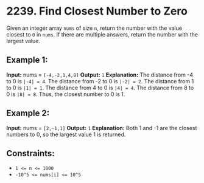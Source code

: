 # 2239. Find Closest Number to Zero

Given an integer array `nums` of size `n`, return the number with the value closest to `0` in `nums`. If there are multiple answers, return the number with the largest value.

## Example 1:

**Input:** nums = `[-4,-2,1,4,8]`
**Output:** `1`
**Explanation:**
The distance from -4 to 0 is `|-4| = 4`.
The distance from -2 to 0 is `|-2| = 2`.
The distance from 1 to 0 is `|1| = 1`.
The distance from 4 to 0 is `|4| = 4`.
The distance from 8 to 0 is `|8| = 8`.
Thus, the closest number to 0 is 1.

## Example 2:

**Input:** nums = `[2,-1,1]`
**Output:** `1`
**Explanation:**
Both 1 and -1 are the closest numbers to 0, so the largest value 1 is returned.

## Constraints:

*   `1 <= n <= 1000`
*   `-10^5 <= nums[i] <= 10^5`

